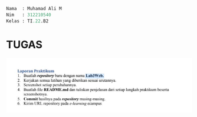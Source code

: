 ```py
Nama  : Muhamad Ali M
Nim   : 312210540
Kelas : TI.22.B2
```

# TUGAS

![image](Screenshoot/tugas.JPG)
